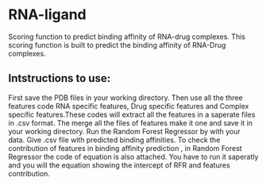 # RNA-ligand
Scoring function to predict binding affinity of RNA-drug complexes. 
This scoring function is built to predict the binding affinity of RNA-Drug complexes.
## Intstructions to use: 
First save the PDB files in your working directory. Then use all the three features code RNA specific features, Drug specific features and Complex specific features.These codes will extract all the features in a saperate files in .csv format. The merge all the files of features make it one and save it in your working directory.
Run the Random Forest Regressor by with your data. 
Give .csv file with predicted binding affinities.
To check the contribution of features in binding affinity prediction , in Random Forest Regressor the code of equation is also attached. You have to run it saperatly and you will the equation showing the intercept of RFR and features contribution.
 
